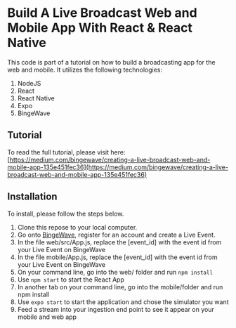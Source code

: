 # Build A Live Broadcast Web and Mobile App With React & React Native

This code is part of a tutorial on how to build a broadcasting app for the web and mobile. It utilizes the following technologies:

 1. NodeJS
 2. React
 3. React Native
 4. Expo
 5. BingeWave

## Tutorial

To read the full tutorial, please visit here: [https://medium.com/bingewave/creating-a-live-broadcast-web-and-mobile-app-135e451fec36](https://medium.com/bingewave/creating-a-live-broadcast-web-and-mobile-app-135e451fec36)

## Installation
To install, please follow the steps below.

 1. Clone this repose to your local computer.
 2. Go onto [BingeWave](https://www.bingewave.com/), register for an account and create a Live Event. 
 3. In the file web/src/App.js, replace the [event_id] with the event id from your Live Event on BingeWave
 4. In the file mobile/App.js, replace the [event_id] with the event id from your Live Event on BingeWave
 5. On your command line, go into the web/ folder and run `npm install`
 6. Use `npm start` to start the React App
 7. In another tab on your command line, go into the mobile/folder and run npm install
 8. Use `expo start` to start the application and chose the simulator you want
 9. Feed a stream into your ingestion end point to see it appear on your mobile and web app

